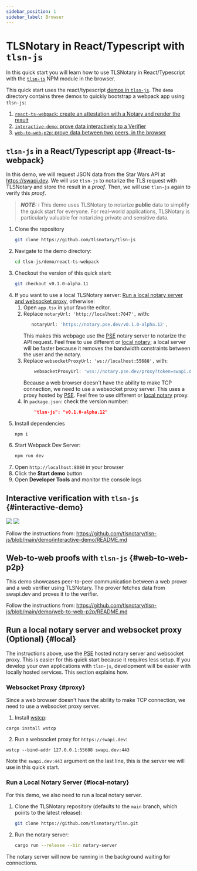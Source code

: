 ```yaml
---
sidebar_position: 1
sidebar_label: Browser
---
```

# TLSNotary in React/Typescript with `tlsn-js`

In this quick start you will learn how to use TLSNotary in React/Typescript with the [`tlsn-js`](https://github.com/tlsnotary/tlsn-js) NPM module in the browser.

This quick start uses the react/typescript [demos in `tlsn-js`](https://github.com/tlsnotary/tlsn-js/tree/main/demo/). The `demo` directory contains three demos to quickly bootstrap a webpack app using `tlsn-js`:

1. [`react-ts-webpack`: create an attestation with a Notary and render the result](#react-ts-webpack)
2. [`interactive-demo`: prove data interactively to a Verifier](#interactive-demo)
3. [`web-to-web-p2p`: prove data between two peers, in the browser](#web-to-web-p2p)

## `tlsn-js` in a React/Typescript app {#react-ts-webpack}

In this demo, we will request JSON data from the Star Wars API at https://swapi.dev. We will use `tlsn-js` to notarize the TLS request with TLSNotary and store the result in a *proof*. Then, we will use `tlsn-js` again to verify this *proof*.

> **_NOTE:_** ℹ️ This demo uses TLSNotary to notarize **public** data to simplify the quick start for everyone. For real-world applications, TLSNotary is particularly valuable for notarizing private and sensitive data.

1. Clone the repository
    ```sh
    git clone https://github.com/tlsnotary/tlsn-js
    ```
2. Navigate to the demo directory:
   ```sh
   cd tlsn-js/demo/react-ts-webpack
   ```
3. Checkout the version of this quick start:
   ```sh
   git checkout v0.1.0-alpha.11
   ```
4. If you want to use a local TLSNotary server: [Run a local notary server and websocket proxy](#local), otherwise:
   1. Open `app.tsx` in your favorite editor.
   2. Replace `notaryUrl: 'http://localhost:7047',` with:
      ```ts
         notaryUrl: 'https://notary.pse.dev/v0.1.0-alpha.12',
      ```
      This makes this webpage use the [PSE](https://pse.dev) notary server to notarize the API request. Feel free to use different or [local notary](#local); a local server will be faster because it removes the bandwidth constraints between the user and the notary.
   3. Replace `websocketProxyUrl: 'ws://localhost:55688',` with:
        ```ts
            websocketProxyUrl: 'wss://notary.pse.dev/proxy?token=swapi.dev',
        ```
      Because a web browser doesn't have the ability to make TCP connection, we need to use a websocket proxy server. This uses a proxy hosted by [PSE](https://pse.dev). Feel free to use different or [local notary](#local) proxy.
   4. In `package.json`: check the version number:
      ```json
          "tlsn-js": "v0.1.0-alpha.12"
      ```
5. Install dependencies
    ```sh
    npm i
    ```
6. Start Webpack Dev Server:
    ```sh
    npm run dev
    ```
7. Open `http://localhost:8080` in your browser
8. Click the **Start demo** button
9. Open **Developer Tools** and monitor the console logs

## Interactive verification with `tlsn-js` {#interactive-demo}

![](../../diagrams/light/overview_prover_verifier.svg#gh-light-mode-only)
![](../../diagrams/dark/overview_prover_verifier.svg#gh-dark-mode-only)

Follow the instructions from:
https://github.com/tlsnotary/tlsn-js/blob/main/demo/interactive-demo/README.md

## Web-to-web proofs with `tlsn-js` {#web-to-web-p2p}

This demo showcases peer-to-peer communication between a web prover and a web verifier using TLSNotary. The prover fetches data from swapi.dev and proves it to the verifier.

Follow the instructions from:
https://github.com/tlsnotary/tlsn-js/blob/main/demo/web-to-web-p2p/README.md

## Run a local notary server and websocket proxy (Optional) {#local}

The instructions above, use the [PSE](https://pse.dev) hosted notary server and websocket proxy. This is easier for this quick start because it requires less setup. If you develop your own applications with `tlsn-js`, development will be easier with locally hosted services. This section explains how.

### Websocket Proxy {#proxy}

Since a web browser doesn't have the ability to make TCP connection, we need to use a websocket proxy server.

1. Install [wstcp](https://github.com/sile/wstcp):
```shell
cargo install wstcp
```
2. Run a websocket proxy for `https://swapi.dev`:
```shell
wstcp --bind-addr 127.0.0.1:55688 swapi.dev:443
```

Note the `swapi.dev:443` argument on the last line, this is the server we will use in this quick start.

### Run a Local Notary Server {#local-notary}

For this demo, we also need to run a local notary server.

1. Clone the TLSNotary repository  (defaults to the `main` branch, which points to the latest release):
   ```sh
   git clone https://github.com/tlsnotary/tlsn.git
   ```
2. Run the notary server:
   ```sh
   cargo run --release --bin notary-server
   ```

The notary server will now be running in the background waiting for connections.
